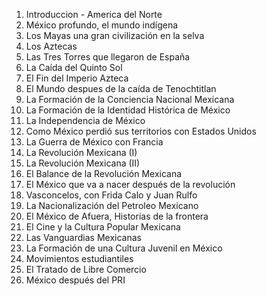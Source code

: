 01. Introduccion - America del Norte
02. México profundo, el mundo indígena
03. Los Mayas una gran civilización en la selva
04. Los Aztecas
05. Las Tres Torres que llegaron de España
06. La Caída del Quinto Sol
07. El Fin del Imperio Azteca
08. El Mundo despues de la caída de Tenochtitlan
09. La Formación de la Conciencia Nacional Mexicana
10. La Formación de la Identidad Histórica de México
11. La Independencia de México
12. Como México perdió sus territorios con Estados Unidos
13. La Guerra de México con Francia
14. La Revolución Mexicana (I)
15. La Revolución Mexicana (II)
16. El Balance de la Revolución Mexicana
17. El México que va a nacer después de la revolución
18. Vasconcelos, con Frida Calo y Juan Rulfo
19. La Nacionalización del Petroleo Mexicano
20. El México de Afuera, Historias de la frontera
21. El Cine y la Cultura Popular Mexicana
22. Las Vanguardias Mexicanas
23. La Formación de una Cultura Juvenil en México
24. Movimientos estudiantiles
25. El Tratado de Libre Comercio
26. México después del PRI